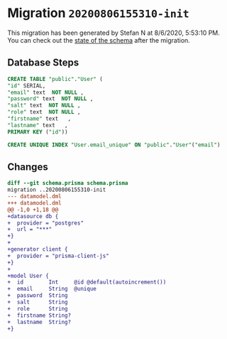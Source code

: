 # Migration `20200806155310-init`

This migration has been generated by Stefan N at 8/6/2020, 5:53:10 PM.
You can check out the [state of the schema](./schema.prisma) after the migration.

## Database Steps

```sql
CREATE TABLE "public"."User" (
"id" SERIAL,
"email" text  NOT NULL ,
"password" text  NOT NULL ,
"salt" text  NOT NULL ,
"role" text  NOT NULL ,
"firstname" text   ,
"lastname" text   ,
PRIMARY KEY ("id"))

CREATE UNIQUE INDEX "User.email_unique" ON "public"."User"("email")
```

## Changes

```diff
diff --git schema.prisma schema.prisma
migration ..20200806155310-init
--- datamodel.dml
+++ datamodel.dml
@@ -1,0 +1,18 @@
+datasource db {
+  provider = "postgres"
+  url = "***"
+}
+
+generator client {
+  provider = "prisma-client-js"
+}
+
+model User {
+  id        Int     @id @default(autoincrement())
+  email     String  @unique
+  password  String
+  salt      String
+  role      String
+  firstname String?
+  lastname  String?
+}
```


